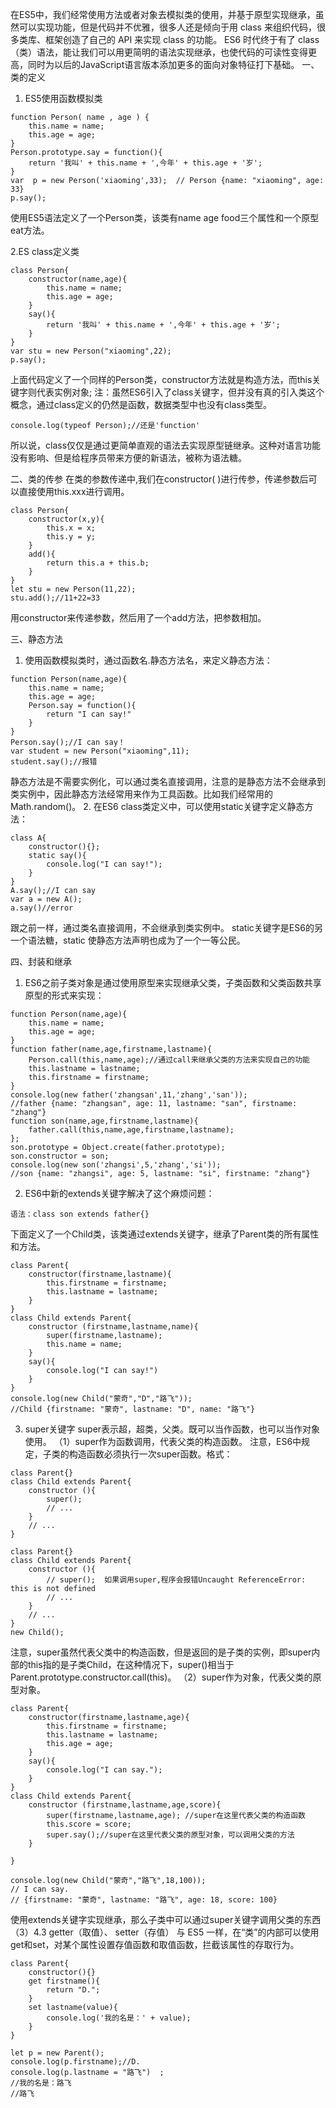 在ES5中，我们经常使用方法或者对象去模拟类的使用，并基于原型实现继承，虽然可以实现功能，但是代码并不优雅，很多人还是倾向于用 class 来组织代码，很多类库、框架创造了自己的 API 来实现 class 的功能。
ES6 时代终于有了 class （类）语法，能让我们可以用更简明的语法实现继承，也使代码的可读性变得更高，同时为以后的JavaScript语言版本添加更多的面向对象特征打下基础。
一、 类的定义
1. ES5使用函数模拟类
```
function Person( name , age ) {
    this.name = name;
    this.age = age;
}
Person.prototype.say = function(){
    return '我叫' + this.name + ',今年' + this.age + '岁';
}
var  p = new Person('xiaoming',33);  // Person {name: "xiaoming", age: 33}
p.say();
```
使用ES5语法定义了一个Person类，该类有name age food三个属性和一个原型eat方法。

2.ES class定义类
```
class Person{
	constructor(name,age){
		this.name = name;
		this.age = age;
	}
	say(){
		return '我叫' + this.name + ',今年' + this.age + '岁';
	}
}
var stu = new Person("xiaoming",22);
p.say();
```
上面代码定义了一个同样的Person类，constructor方法就是构造方法，而this关键字则代表实例对象;
注：虽然ES6引入了class关键字，但并没有真的引入类这个概念，通过class定义的仍然是函数，数据类型中也没有class类型。
```
console.log(typeof Person);//还是'function'
```
所以说，class仅仅是通过更简单直观的语法去实现原型链继承。这种对语言功能没有影响、但是给程序员带来方便的新语法，被称为语法糖。

二、类的传参
在类的参数传递中,我们在constructor( )进行传参，传递参数后可以直接使用this.xxx进行调用。
```
class Person{
	constructor(x,y){
		this.x = x;
		this.y = y;
	}
	add(){
		return this.a + this.b;
	}
}
let stu = new Person(11,22);
stu.add();//11+22=33
```
用constructor来传递参数，然后用了一个add方法，把参数相加。

三、静态方法
1. 使用函数模拟类时，通过函数名.静态方法名，来定义静态方法：
```
function Person(name,age){
	this.name = name;
	this.age = age;
	Person.say = function(){
		return "I can say!"
	}
}
Person.say();//I can say！
var student = new Person("xiaoming",11);
student.say();//报错
```
静态方法是不需要实例化，可以通过类名直接调用，注意的是静态方法不会继承到类实例中，因此静态方法经常用来作为工具函数。比如我们经常用的Math.random()。
2. 在ES6 class类定义中，可以使用static关键字定义静态方法：
```
class A{
	constructor(){};
	static say(){
		console.log("I can say!");
	}
}
A.say();//I can say
var a = new A();
a.say()//error
```
跟之前一样，通过类名直接调用，不会继承到类实例中。
static关键字是ES6的另一个语法糖，static 使静态方法声明也成为了一个一等公民。

四、封装和继承
1. ES6之前子类对象是通过使用原型来实现继承父类，子类函数和父类函数共享原型的形式来实现：
```
function Person(name,age){
	this.name = name;
	this.age = age;
}
function father(name,age,firstname,lastname){
	Person.call(this,name,age);//通过call来继承父类的方法来实现自己的功能
	this.lastname = lastname;
	this.firstname = firstname;
}
console.log(new father('zhangsan',11,'zhang','san'));
//father {name: "zhangsan", age: 11, lastname: "san", firstname: "zhang"}
function son(name,age,firstname,lastname){
	father.call(this,name,age,firstname,lastname);
};
son.prototype = Object.create(father.prototype);
son.constructor = son;
console.log(new son('zhangsi',5,'zhang','si'));
//son {name: "zhangsi", age: 5, lastname: "si", firstname: "zhang"}
```
2. ES6中新的extends关键字解决了这个麻烦问题：
```
语法：class son extends father{}
```
下面定义了一个Child类，该类通过extends关键字，继承了Parent类的所有属性和方法。
```
class Parent{
	constructor(firstname,lastname){
		this.firstname = firstname;
		this.lastname = lastname;
	}
}
class Child extends Parent{
	constructor (firstname,lastname,name){
		super(firstname,lastname);
		this.name = name;
	}
	say(){
		console.log("I can say!")
	}
}
console.log(new Child("蒙奇","D","路飞"));
//Child {firstname: "蒙奇", lastname: "D", name: "路飞"}
```
3. super关键字
super表示超，超类，父类。既可以当作函数，也可以当作对象使用。
（1）super作为函数调用，代表父类的构造函数。
注意，ES6中规定，子类的构造函数必须执行一次super函数。格式：
```
class Parent{}
class Child extends Parent{
	constructor (){
		super();
		// ...
	}
	// ...
}  
```
```
class Parent{}
class Child extends Parent{
	constructor (){
		// super();  如果调用super,程序会报错Uncaught ReferenceError: this is not defined
		// ...
	}
	// ...
}
new Child();
```
注意，super虽然代表父类中的构造函数，但是返回的是子类的实例，即super内部的this指的是子类Child，在这种情况下，super()相当于Parent.prototype.constructor.call(this)。
（2）super作为对象，代表父类的原型对象。
```
class Parent{
	constructor(firstname,lastname,age){
		this.firstname = firstname;
		this.lastname = lastname;
		this.age = age;
	}
	say(){
		console.log("I can say.");
	}
}
class Child extends Parent{
	constructor (firstname,lastname,age,score){
		super(firstname,lastname,age); //super在这里代表父类的构造函数 
		this.score = score;
		super.say();//super在这里代表父类的原型对象，可以调用父类的方法
	}
	
}

console.log(new Child("蒙奇","路飞",18,100));
// I can say.
// {firstname: "蒙奇", lastname: "路飞", age: 18, score: 100}
```
使用extends关键字实现继承，那么子类中可以通过super关键字调用父类的东西
（3）4.3 getter（取值）、 setter（存值）
与 ES5 一样，在“类”的内部可以使用get和set，对某个属性设置存值函数和取值函数，拦截该属性的存取行为。
```
class Parent{
	constructor(){}
	get firstname(){
		return "D.";
	}
	set lastname(value){
		console.log('我的名是：' + value);
	}
}

let p = new Parent();
console.log(p.firstname);//D.
console.log(p.lastname = "路飞")	;
//我的名是：路飞
//路飞

```
